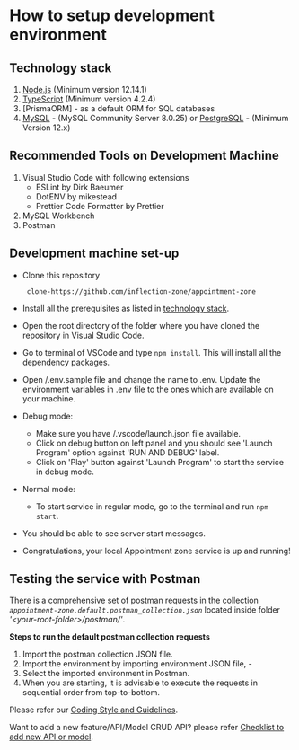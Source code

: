 # How to setup development environment

## Technology stack
1. [Node.js](https://nodejs.org/en/) (Minimum version 12.14.1)
2. [TypeScript](https://www.typescriptlang.org/) (Minimum version 4.2.4)
3. [PrismaORM] - as a default ORM for SQL databases
4. [MySQL](https://dev.mysql.com/downloads/mysql/) - (MySQL Community Server 8.0.25) or [PostgreSQL](https://www.postgresql.org/download/) - (Minimum Version 12.x)

## Recommended Tools on Development Machine
1. Visual Studio Code with following extensions
    - ESLint by Dirk Baeumer
    - DotENV by mikestead
    - Prettier Code Formatter by Prettier
2. MySQL Workbench
3. Postman

## Development machine set-up

* Clone this repository
  
  ` clone-https://github.com/inflection-zone/appointment-zone`

* Install all the prerequisites as listed in [technology stack](#technology-stack).
* Open the root directory of the folder where you have cloned the repository in Visual Studio Code.
* Go to terminal of VSCode and type `npm install`. This will install all the dependency packages.
* Open <your-root-folder>/.env.sample file and change the name to .env. Update the environment variables in .env file to the ones which are available on your machine.
* Debug mode: 
  * Make sure you have <your-root-folder>/.vscode/launch.json file available.
  * Click on debug button on left panel and you should see 'Launch Program' option against 'RUN AND DEBUG' label.
  * Click on 'Play' button against 'Launch Program' to start the service in debug mode.
* Normal mode: 
  * To start service in regular mode, go to the terminal and run `npm start`.
* You should be able to see server start messages.
* Congratulations, your local Appointment zone service is up and running!

## Testing the service with Postman
There is a comprehensive set of postman requests in the collection 
*`appointment-zone.default.postman_collection.json`* located inside folder *'\<your-root-folder\>/postman/'*. 

__Steps to run the default postman collection requests__

1. Import the postman collection JSON file.
2. Import the environment by importing environment JSON file, - 
3. Select the imported environment in Postman.
4. When you are starting, it is advisable to execute the requests in sequential order from top-to-bottom.

Please refer our [Coding Style and Guidelines](coding-style-and-guidelines.md).

Want to add a new feature/API/Model CRUD API? please refer [Checklist to add new API or model](checklist-to-add-api.md).
